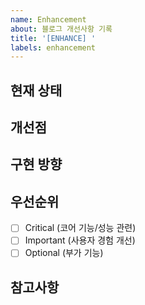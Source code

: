 ```yaml
---
name: Enhancement
about: 블로그 개선사항 기록
title: '[ENHANCE] '
labels: enhancement
---
```


## 현재 상태
<!-- 현재 상황에 대한 객관적 설명 -->

## 개선점
<!-- 구체적인 개선 포인트 -->

## 구현 방향
<!-- 기술적 구현 방법 -->

## 우선순위
<!-- 구현의 시급성/중요성 -->
- [ ] Critical (코어 기능/성능 관련)
- [ ] Important (사용자 경험 개선)
- [ ] Optional (부가 기능)

## 참고사항
<!-- 구현 시 참고할 기술/문서 링크 --> 